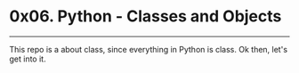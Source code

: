 # 0x06. Python - Classes and Objects

****

This repo is a about class, since everything in Python is class.
Ok then, let's get into it.
